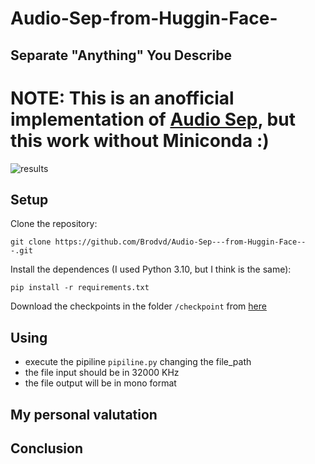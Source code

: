 # Audio-Sep-from-Huggin-Face-
## Separate "Anything" You Describe

# NOTE: This is an anofficial implementation of [Audio Sep](https://github.com/Audio-AGI/AudioSep), but this work without Miniconda :)

![results](https://github.com/user-attachments/assets/b4b82f04-8cbe-4ddb-a45e-3cdcba4d74a3)

## Setup
Clone the repository:
```shell
git clone https://github.com/Brodvd/Audio-Sep---from-Huggin-Face---.git
```
Install the dependences (I used Python 3.10, but I think is the same):
```shell
pip install -r requirements.txt 
```

Download the checkpoints in the folder  `/checkpoint` from [here](https://huggingface.co/spaces/BroDvd/AudioSep/tree/main/checkpoint)
## Using
* execute the pipiline  `pipiline.py`  changing the file_path
* the file input should be in 32000 KHz
* the file output will be in mono format
## My personal valutation
## Conclusion
